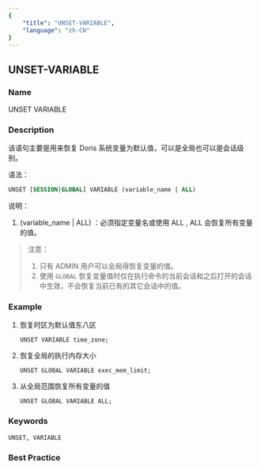 ```yaml
---
{
    "title": "UNSET-VARIABLE",
    "language": "zh-CN"
}
---
```


<!--
Licensed to the Apache Software Foundation (ASF) under one
or more contributor license agreements.  See the NOTICE file
distributed with this work for additional information
regarding copyright ownership.  The ASF licenses this file
to you under the Apache License, Version 2.0 (the
"License"); you may not use this file except in compliance
with the License.  You may obtain a copy of the License at

  http://www.apache.org/licenses/LICENSE-2.0

Unless required by applicable law or agreed to in writing,
software distributed under the License is distributed on an
"AS IS" BASIS, WITHOUT WARRANTIES OR CONDITIONS OF ANY
KIND, either express or implied.  See the License for the
specific language governing permissions and limitations
under the License.
-->

<version since="dev">

## UNSET-VARIABLE

</version>

### Name

UNSET VARIABLE

### Description

该语句主要是用来恢复 Doris 系统变量为默认值，可以是全局也可以是会话级别。

语法：

```sql
UNSET [SESSION|GLOBAL] VARIABLE (variable_name | ALL)
```

说明：

1. (variable_name | ALL) ：必须指定变量名或使用 ALL , ALL 会恢复所有变量的值。

> 注意：
>
> 1. 只有 ADMIN 用户可以全局得恢复变量的值。
> 2. 使用 `GLOBAL` 恢复变量值时仅在执行命令的当前会话和之后打开的会话中生效，不会恢复当前已有的其它会话中的值。


### Example

1. 恢复时区为默认值东八区

   ```
   UNSET VARIABLE time_zone;
   ```

2. 恢复全局的执行内存大小

   ```
   UNSET GLOBAL VARIABLE exec_mem_limit;
   ```

3. 从全局范围恢复所有变量的值

   ```
   UNSET GLOBAL VARIABLE ALL;
   ```

### Keywords

    UNSET, VARIABLE

### Best Practice

